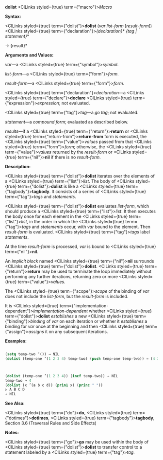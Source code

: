 **dolist** <ClLinks styled={true} term={"macro"}><i>Macro</i></ClLinks> 



**Syntax:** 



<ClLinks styled={true} term={"dolist"}><b>dolist</b></ClLinks> (*var list-form* [*result-form*]) <ClLinks styled={true} term={"declaration"}><i>\{declaration\}</i></ClLinks>\* *\{tag | statement\}*\* 



→ \{result\}\* 



**Arguments and Values:** 



*var*—a <ClLinks styled={true} term={"symbol"}><i>symbol</i></ClLinks>. 



*list-form*—a <ClLinks styled={true} term={"form"}><i>form</i></ClLinks>. 



*result-form*—a <ClLinks styled={true} term={"form"}><i>form</i></ClLinks>. 



<ClLinks styled={true} term={"declaration"}><i>declaration</i></ClLinks>—a <ClLinks styled={true} term={"declare"}><b>declare</b></ClLinks> <ClLinks styled={true} term={"expression"}><i>expression</i></ClLinks>; not evaluated. 



<ClLinks styled={true} term={"tag"}><i>tag</i></ClLinks>—a *go tag*; not evaluated. 



*statement*—a *compound form*; evaluated as described below. 



*results*—if a <ClLinks styled={true} term={"return"}><b>return</b></ClLinks> or <ClLinks styled={true} term={"return-from"}><b>return-from</b></ClLinks> form is executed, the <ClLinks styled={true} term={"value"}><i>values</i></ClLinks> passed from that <ClLinks styled={true} term={"form"}><i>form</i></ClLinks>; otherwise, the <ClLinks styled={true} term={"value"}><i>values</i></ClLinks> returned by the *result-form* or <ClLinks styled={true} term={"nil"}><b>nil</b></ClLinks> if there is no *result-form*. 



**Description:** 



<ClLinks styled={true} term={"dolist"}><b>dolist</b></ClLinks> iterates over the elements of a <ClLinks styled={true} term={"list"}><i>list</i></ClLinks>. The body of <ClLinks styled={true} term={"dolist"}><b>dolist</b></ClLinks> is like a <ClLinks styled={true} term={"tagbody"}><b>tagbody</b></ClLinks>. It consists of a series of <ClLinks styled={true} term={"tag"}><i>tags</i></ClLinks> and *statements*. 



<ClLinks styled={true} term={"dolist"}><b>dolist</b></ClLinks> evaluates *list-form*, which should produce a <ClLinks styled={true} term={"list"}><i>list</i></ClLinks>. It then executes the body once for each element in the <ClLinks styled={true} term={"list"}><i>list</i></ClLinks>, in the order in which the <ClLinks styled={true} term={"tag"}><i>tags</i></ClLinks> and *statements* occur, with *var* bound to the element. Then *result-form* is evaluated. <ClLinks styled={true} term={"tag"}><i>tags</i></ClLinks> label *statements*. 



At the time *result-form* is processed, *var* is bound to <ClLinks styled={true} term={"nil"}><b>nil</b></ClLinks>. 



An *implicit block* named <ClLinks styled={true} term={"nil"}><b>nil</b></ClLinks> surrounds <ClLinks styled={true} term={"dolist"}><b>dolist</b></ClLinks>. <ClLinks styled={true} term={"return"}><b>return</b></ClLinks> may be used to terminate the loop immediately without performing any further iterations, returning zero or more <ClLinks styled={true} term={"value"}><i>values</i></ClLinks>. 



The <ClLinks styled={true} term={"scope"}><i>scope</i></ClLinks> of the binding of *var* does not include the *list-form*, but the *result-form* is included. 



It is <ClLinks styled={true} term={"implementation-dependent"}><i>implementation-dependent</i></ClLinks> whether <ClLinks styled={true} term={"dolist"}><b>dolist</b></ClLinks> *establishes* a new <ClLinks styled={true} term={"binding"}><i>binding</i></ClLinks> of *var* on each iteration or whether it *establishes* a binding for *var* once at the beginning and then <ClLinks styled={true} term={"assign"}><i>assigns</i></ClLinks> it on any subsequent iterations. 



**Examples:**
```lisp

(setq temp-two ’()) → NIL 
(dolist (temp-one ’(1 2 3 4) temp-two) (push temp-one temp-two)) → (4 3 2 1) (setq temp-two 0) → 0 



(dolist (temp-one ’(1 2 3 4)) (incf temp-two)) → NIL 
temp-two → 4 
(dolist (x ’(a b c d)) (prin1 x) (princ " ")) 
▷ A B C D 
→ NIL 

```
**See Also:** 



<ClLinks styled={true} term={"do"}><b>do</b></ClLinks>, <ClLinks styled={true} term={"dotimes"}><b>dotimes</b></ClLinks>, <ClLinks styled={true} term={"tagbody"}><b>tagbody</b></ClLinks>, Section 3.6 (Traversal Rules and Side Effects) 



**Notes:** 



<ClLinks styled={true} term={"go"}><b>go</b></ClLinks> may be used within the body of <ClLinks styled={true} term={"dolist"}><b>dolist</b></ClLinks> to transfer control to a statement labeled by a <ClLinks styled={true} term={"tag"}><i>tag</i></ClLinks>. 